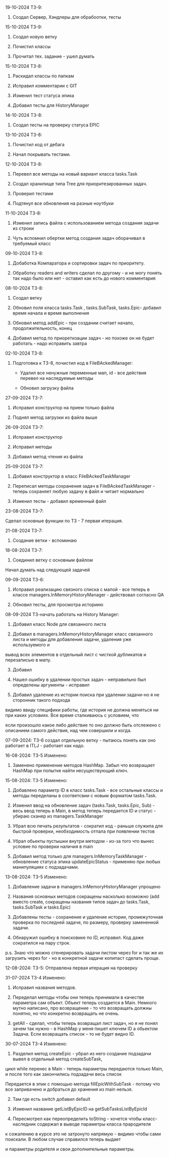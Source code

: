 19-10-2024 ТЗ-9:

1) Создал Сервер, Хэндлеры для обрабоотки, тесты 

15-10-2024 ТЗ-9:

1) Создал новую ветку

2) Почистил классы

3) Прочитал тех. задание - ушел думать



15-10-2024 ТЗ-8:

1) Раскидал классы по папкам 

2) Исправил комментарии с GIT

3) Изменил тест статуса эпика

4) Добавил тесты для HistoryManager

14-10-2024 ТЗ-8:

1) Создал тесты на проверку статуса EPIC

13-10-2024 ТЗ-8:

1) Почистил код от дебага

2) Начал покрывать тестами.

12-10-2024 ТЗ-8:

1) Перевел все методы на новый вариант класса tasks.Task

2) Создал хранилище типа Tree для приоритезированных задач.

3) Проверил тестами

4) Подтянул все обновления на разные ноутбуки

11-10-2024 ТЗ-8:

1) Изменил запись файла с использованием метода создания задачи из строки

2) Чуть вспомнил обертки метод создания задач оборачивал в требуемый класс

09-10-2024 ТЗ-8:

1) Добаботка Компаратора и сортировки задач по приоритету.

2) Обработку readers and writers сделал по другому - и не могу понять так надо было или нет - оставил как есть до нового комментария


08-10-2024 ТЗ-8:

1) Создал ветку

2) Обновил поля класса tasks.Task , tasks.SubTask, tasks.Epic- добавил время начала и время выполнения

3) Обновил метод addEpic - при создании считает начало, продолжительность, конец

4) Добавил метод по приоретизации задач - но похоже он не будет работать - надо исправить завтра 


02-10-2024 ТЗ-8:

1) Подготовка к ТЗ-8, почистил код в FileBAckedManager:
    
   * Удалил все ненужные переменные мап, id - все действия перевел на наследуемые методы

   * Обновил загрузку файла 
   
   
27-09-2024 ТЗ-7:

1) Исправил конструктор на прием только файла

2) Поднял метод загрузки из файла выше

26-09-2024 ТЗ-7:

1) Исправил конструктор

2) Исправил методы

3) Добавил метод чтения из файла

25-09-2024 ТЗ-7:

1) Добавил конструктор в класс FileBAckedTaskManager

2) Переписал методы сохранения задач в FileBAckedTaskManager - теперь сохраняет любую задачу в файл и читает нормально

3) Изменил тесты - добавил временный файл 

23-08-2024 ТЗ-7:

Сделал основные функции по ТЗ - 7 первая итерация. 

21-08-2024 ТЗ-7:
1) Создание ветки - вспоминаю

18-08-2024 ТЗ-7:
1) Соединил ветку с основным файлом

Начал думать над следующей задачей

09-09-2024 ТЗ-6:

1) Исправил реализацию связного списка с мапой - все теперь в классе managers.InMemoryHistoryManager - действовал согласно QA

2) Обновил тесты, для просмотра историию


08-09-2024 ТЗ-начать работать на History Manager:
1) Добавил класс Node для связанного листа

2) Добавил в managers.InMemoryHistoryManager класс связанного листа и методы для добавления задачи, удаления уже используемого и 

вывод всех элементов в отдельный лист с чисткой дубликатов и перезаписью в мапу.

3) Добавил 

3) Нашел ошибку в удалении простых задач - неправильно был определены аргументы - исправил

4) Добавил удаление из истории поиска при удалении задачи-но я не сторонник такого подхода

видимо ввиду специфики работы, где история не должна меняться ни при каких условиях. Все время сталкиваюсь с условием, что

если произошло какое либо действие то оно должно быть отслежено с описанием самого действия, над чем совершили и когда. 


07-09-2024: ТЗ-6 создал отдельную ветку - пытаюсь понять как оно работает в ITLJ - работает как надо.

16-08-2024: ТЗ-5 Изменено:

1) Заменено применение методов HashMap. Забыл что возвращает HashMap при попытке найти несуществующий ключ. 


15-08-2024: ТЗ-5 Изменено:

1) Добавлено параметр ID в класс tasks.Task - все остальные классы и методы переделаны в соответсвии с новым форматом tasks.Task.

2) Изменил ввод на обновление задач (tasks.Task, tasks.Epic, Sub) - весь ввод теперь в Main, в метод теперь передается ID и статус - убираю сканер из managers.TaskManager

3) Убрал всю печать результатов - сократил код - раньше служила для быстрой проверки, необходимость отпала при появлении тестов

4) Убрал обьекты пустышки внутри методом - из-за того что вынес условие по проверки наличия в main

5) Добавил метод только для managers.InMemoryTaskManager - обновление статуса эпика updateEpicStatus - применяю при любых манипуляциях с подзадачами.


13-08-2024: ТЗ-5 Изменено:

1) Добавление задачи в managers.InMemoryHistoryManager упрощено

2) Названия основных методов сокращены насколько возможно (add вместо create, сокращены названия типов задач до tasks.Task, tasks.SubTask и tasks.Epic)

3) Добавлены тесты - сохранение и удаление истории, промежуточная проверка по последней задаче, по размеру, проверку замененной задачи.

4) Обнаружил ошибку в поисковике по ID, исправил. Код даже сократился на пару строк.

p.s. Знаю что можно сгенерировать задачи листом через for и так же их загрузить через for - но в конкретной задаче копипаст сделать проще. 


12-08-2024: ТЗ-5:
Отправлена первая итерация на проверку

31-07-2024 TЗ-4 Изменено:

1) Исправил названия методов.

2) Переделал методы чтобы они теперь принимали в качестве параметра сам объект. Объект теперь создается в Main.
Немного мутно написано, про возвращение - то что возвращать должны понятно, но что конкретно возвращать не очень.

3) getAll - сделал, чтобы теперь возвращал лист задач, но я не понял зачем так нужно - в HashMap у меня пишет ключем ID а обьектом Задача.
Если возвращать список – то не будет видно ID. 


30-07-2024 TЗ-4 Изменено:

1) Разделил метод createEpic - убрал из него создание подзадачи вывел в отдельный метод createSubTask, 

цикл while перенес в Main - теперь параметры передаются только Main, и после того как закончились подзадачи весь список 

Передается в эпик с помощью метода fillEpicWithSubTask - потому что все запривачено и добраться до хранения из main нельзя.

2) Там где есть switch добавил default

3) Изменил название getListByEpicID на getSubTasksListByEpicId

4) Пересмотрел как переопределить toString - хочется чтобы класс-наследник содержал в выводе параметры класса прародителя

к сожалению в курсе это не затронуто напрямую - видимо чтобы сами поискали. В любом случае справился теперь выдает

и параметры родителя и свои дополнительные параметры.

